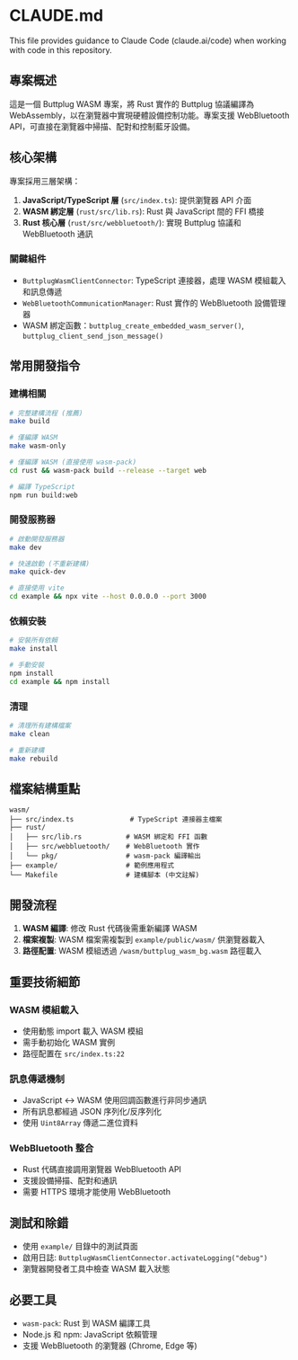 # CLAUDE.md

This file provides guidance to Claude Code (claude.ai/code) when working with code in this repository.

## 專案概述

這是一個 Buttplug WASM 專案，將 Rust 實作的 Buttplug 協議編譯為 WebAssembly，以在瀏覽器中實現硬體設備控制功能。專案支援 WebBluetooth API，可直接在瀏覽器中掃描、配對和控制藍牙設備。

## 核心架構

專案採用三層架構：

1. **JavaScript/TypeScript 層** (`src/index.ts`): 提供瀏覽器 API 介面
2. **WASM 綁定層** (`rust/src/lib.rs`): Rust 與 JavaScript 間的 FFI 橋接
3. **Rust 核心層** (`rust/src/webbluetooth/`): 實現 Buttplug 協議和 WebBluetooth 通訊

### 關鍵組件

- `ButtplugWasmClientConnector`: TypeScript 連接器，處理 WASM 模組載入和訊息傳遞
- `WebBluetoothCommunicationManager`: Rust 實作的 WebBluetooth 設備管理器
- WASM 綁定函數：`buttplug_create_embedded_wasm_server()`, `buttplug_client_send_json_message()`

## 常用開發指令

### 建構相關
```bash
# 完整建構流程 (推薦)
make build

# 僅編譯 WASM
make wasm-only

# 僅編譯 WASM (直接使用 wasm-pack)
cd rust && wasm-pack build --release --target web

# 編譯 TypeScript
npm run build:web
```

### 開發服務器
```bash
# 啟動開發服務器
make dev

# 快速啟動 (不重新建構)
make quick-dev

# 直接使用 vite
cd example && npx vite --host 0.0.0.0 --port 3000
```

### 依賴安裝
```bash
# 安裝所有依賴
make install

# 手動安裝
npm install
cd example && npm install
```

### 清理
```bash
# 清理所有建構檔案
make clean

# 重新建構
make rebuild
```

## 檔案結構重點

```
wasm/
├── src/index.ts              # TypeScript 連接器主檔案
├── rust/
│   ├── src/lib.rs           # WASM 綁定和 FFI 函數
│   ├── src/webbluetooth/    # WebBluetooth 實作
│   └── pkg/                 # wasm-pack 編譯輸出
├── example/                 # 範例應用程式
└── Makefile                 # 建構腳本 (中文註解)
```

## 開發流程

1. **WASM 編譯**: 修改 Rust 代碼後需重新編譯 WASM
2. **檔案複製**: WASM 檔案需複製到 `example/public/wasm/` 供瀏覽器載入
3. **路徑配置**: WASM 模組透過 `/wasm/buttplug_wasm_bg.wasm` 路徑載入

## 重要技術細節

### WASM 模組載入
- 使用動態 import 載入 WASM 模組
- 需手動初始化 WASM 實例
- 路徑配置在 `src/index.ts:22`

### 訊息傳遞機制
- JavaScript ↔ WASM 使用回調函數進行非同步通訊
- 所有訊息都經過 JSON 序列化/反序列化
- 使用 `Uint8Array` 傳遞二進位資料

### WebBluetooth 整合
- Rust 代碼直接調用瀏覽器 WebBluetooth API
- 支援設備掃描、配對和通訊
- 需要 HTTPS 環境才能使用 WebBluetooth

## 測試和除錯

- 使用 `example/` 目錄中的測試頁面
- 啟用日誌: `ButtplugWasmClientConnector.activateLogging("debug")`
- 瀏覽器開發者工具中檢查 WASM 載入狀態

## 必要工具

- `wasm-pack`: Rust 到 WASM 編譯工具
- Node.js 和 npm: JavaScript 依賴管理
- 支援 WebBluetooth 的瀏覽器 (Chrome, Edge 等)